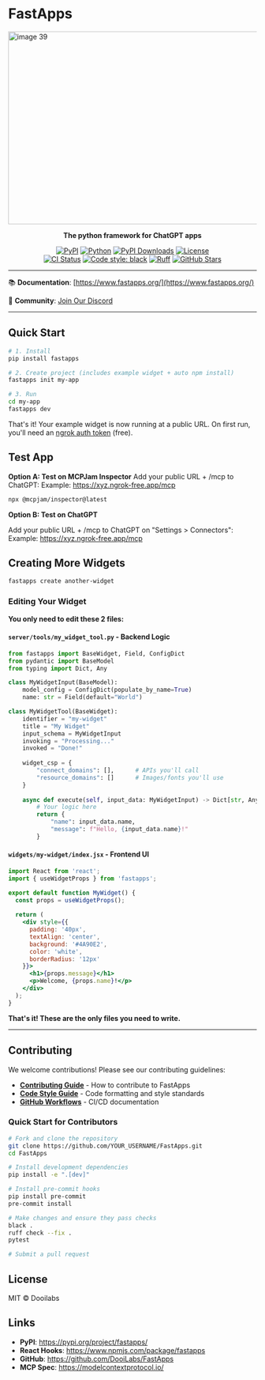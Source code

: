 # FastApps
<img width="1024" height="390" alt="image 39" src="https://github.com/user-attachments/assets/9404c861-8bfd-4f24-ba5c-543fe27f3d3e" />

<p align="center">
  <strong>The python framework for ChatGPT apps</strong>
</p>

<p align="center">
  <a href="https://pypi.org/project/fastapps/"><img src="https://img.shields.io/pypi/v/fastapps.svg" alt="PyPI"></a>
  <a href="https://pypi.org/project/fastapps/"><img src="https://img.shields.io/pypi/pyversions/fastapps.svg" alt="Python"></a>
  <a href="https://pepy.tech/projects/fastapps"><img src="https://static.pepy.tech/personalized-badge/fastapps?period=total&units=INTERNATIONAL_SYSTEM&left_color=GREY&right_color=GREEN&left_text=downloads" alt="PyPI Downloads"></a>
  <a href="https://github.com/DooiLabs/FastApps/blob/main/LICENSE"><img src="https://img.shields.io/badge/license-MIT-blue.svg" alt="License"></a>
  <br>
  <a href="https://github.com/DooiLabs/FastApps/actions"><img src="https://github.com/DooiLabs/FastApps/workflows/CI/badge.svg" alt="CI Status"></a>
  <a href="https://github.com/psf/black"><img src="https://img.shields.io/badge/code%20style-black-000000.svg" alt="Code style: black"></a>
  <a href="https://github.com/astral-sh/ruff"><img src="https://img.shields.io/endpoint?url=https://raw.githubusercontent.com/astral-sh/ruff/main/assets/badge/v2.json" alt="Ruff"></a>
  <a href="https://github.com/DooiLabs/FastApps"><img src="https://img.shields.io/github/stars/DooiLabs/FastApps?style=social" alt="GitHub Stars"></a>
</p>

---

📚 **Documentation**: [https://www.fastapps.org/](https://www.fastapps.org/)

👥 **Community**: [Join Our Discord](https://discord.gg/5cEy3Jqek3)

---

## Quick Start

```bash
# 1. Install
pip install fastapps

# 2. Create project (includes example widget + auto npm install)
fastapps init my-app

# 3. Run
cd my-app
fastapps dev
```
That's it! Your example widget is now running at a public URL.
On first run, you'll need an [ngrok auth token](https://dashboard.ngrok.com/get-started/your-authtoken) (free).


## Test App

**Option A: Test on MCPJam Inspector**
Add your public URL + /mcp to ChatGPT:
Example: https://xyz.ngrok-free.app/mcp
```bash
npx @mcpjam/inspector@latest
```

**Option B: Test on ChatGPT**

Add your public URL + /mcp to ChatGPT on "Settings > Connectors":
Example: https://xyz.ngrok-free.app/mcp



## Creating More Widgets

```bash
fastapps create another-widget
```


### Editing Your Widget

**You only need to edit these 2 files:**

#### `server/tools/my_widget_tool.py` - Backend Logic

```python
from fastapps import BaseWidget, Field, ConfigDict
from pydantic import BaseModel
from typing import Dict, Any

class MyWidgetInput(BaseModel):
    model_config = ConfigDict(populate_by_name=True)
    name: str = Field(default="World")

class MyWidgetTool(BaseWidget):
    identifier = "my-widget"
    title = "My Widget"
    input_schema = MyWidgetInput
    invoking = "Processing..."
    invoked = "Done!"
    
    widget_csp = {
        "connect_domains": [],      # APIs you'll call
        "resource_domains": []      # Images/fonts you'll use
    }
    
    async def execute(self, input_data: MyWidgetInput) -> Dict[str, Any]:
        # Your logic here
        return {
            "name": input_data.name,
            "message": f"Hello, {input_data.name}!"
        }
```

#### `widgets/my-widget/index.jsx` - Frontend UI

```jsx
import React from 'react';
import { useWidgetProps } from 'fastapps';

export default function MyWidget() {
  const props = useWidgetProps();
  
  return (
    <div style={{
      padding: '40px',
      textAlign: 'center',
      background: '#4A90E2',
      color: 'white',
      borderRadius: '12px'
    }}>
      <h1>{props.message}</h1>
      <p>Welcome, {props.name}!</p>
    </div>
  );
}
```

**That's it! These are the only files you need to write.**

---

## Contributing

We welcome contributions! Please see our contributing guidelines:

- **[Contributing Guide](https://github.com/DooiLabs/FastApps/blob/main/CONTRIBUTING.md)** - How to contribute to FastApps
- **[Code Style Guide](https://github.com/DooiLabs/FastApps/blob/main/CODE_STYLE.md)** - Code formatting and style standards
- **[GitHub Workflows](https://github.com/DooiLabs/FastApps/blob/main/.github/WORKFLOWS.md)** - CI/CD documentation

### Quick Start for Contributors

```bash
# Fork and clone the repository
git clone https://github.com/YOUR_USERNAME/FastApps.git
cd FastApps

# Install development dependencies
pip install -e ".[dev]"

# Install pre-commit hooks
pip install pre-commit
pre-commit install

# Make changes and ensure they pass checks
black .
ruff check --fix .
pytest

# Submit a pull request
```

## License

MIT © Dooilabs

## Links

- **PyPI**: https://pypi.org/project/fastapps/
- **React Hooks**: https://www.npmjs.com/package/fastapps
- **GitHub**: https://github.com/DooiLabs/FastApps
- **MCP Spec**: https://modelcontextprotocol.io/
